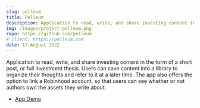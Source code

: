```yaml
---
slug: pelleum
title: Pelleum
description: Application to read, write, and share investing content in the form of a short post, or full investment thesis. Users can save content into a library to organize their thoughts and refer to it at a later time. The app also offers the option to link a Robinhood account, so that users can see whether or not authors own the assets they write about.
img: /images/project-pelleum.png
repo: https://github.com/pelleum
# client: https://pelleum.com
date: 17 August 2022
---
```


Application to read, write, and share investing content in the form of a short post, or full investment thesis. Users can save content into a library to organize their thoughts and refer to it at a later time. The app also offers the option to link a Robinhood account, so that users can see whether or not authors own the assets they write about.

-   [App Demo](https://www.youtube.com/watch?v=pv-cG1352Xg)

<!-- ## Lorem Ipsum

Lorem ipsum dolor sit amet, consectetur adipiscing elit, sed do eiusmod tempor incididunt ut labore et dolore magna aliqua. Nunc id cursus metus aliquam eleifend mi in nulla. Odio aenean sed adipiscing diam donec adipiscing tristique risus nec. Amet porttitor eget dolor morbi. Nisi lacus sed viverra tellus. Nec feugiat nisl pretium fusce id velit ut tortor pretium.

## Magna Fermentum

Magna fermentum iaculis eu non diam phasellus vestibulum lorem sed. Volutpat diam ut venenatis tellus in metus vulputate. Ullamcorper malesuada proin libero nunc consequat interdum varius sit amet. Tellus pellentesque eu tincidunt tortor aliquam.

## Venenatis Cras

Venenatis cras sed felis eget velit. Nulla posuere sollicitudin aliquam ultrices sagittis orci a scelerisque. Vitae congue mauris rhoncus aenean vel elit scelerisque mauris pellentesque. Mi eget mauris pharetra et. Quam id leo in vitae turpis massa sed. Amet mauris commodo quis imperdiet massa tincidunt nunc. Duis convallis convallis tellus id interdum velit. -->
